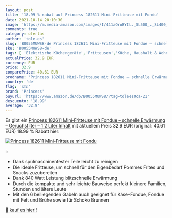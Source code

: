 ```yaml
---
layout: post
title: '18.99 % rabat auf Princess 182611 Mini-Fritteuse mit Fondu'
date: 2021-10-14 20:10:30
image: 'https://m.media-amazon.com/images/I/411aOroBYIL._SL500_._SL400_.jpg'
comments: true
category: ofertas
author: 'tole.es'
slug: 'B0055MUWS8-de Princess 182611 Mini-Fritteuse mit Fondue – schnelle...'
sku: 'B0055MUWS8-de'
tags: [ 'Elektrische Küchengeräte','Fritteusen','Küche, Haushalt & Wohnen','princess', ]
actualPrice: 32.9 EUR
currency: EUR
price: 32.9
comparePrice: 40.61 EUR
prodname: 'Princess 182611 Mini-Fritteuse mit Fondue – schnelle Erwärmung – Geruchsfilter – 1 2 Liter Inhalt'
country: 'de'
flag: '🇩🇪'
brand: 'Princess'
buyurl: 'https://www.amazon.de/dp/B0055MUWS8/?tag=tolees0ca-21'
descuento: '18.99'
average: '32.9'
---
```


Es gibt ein [Princess 182611 Mini-Fritteuse mit Fondue – schnelle Erwärmung – Geruchsfilter – 1 2 Liter Inhalt](https://www.amazon.de/dp/B0055MUWS8/?tag=tolees0ca-21) mit aktuellem Preis 32.9 EUR (original: 40.61 EUR) 18.99 % Rabatt hier:

[![Princess 182611 Mini-Fritteuse mit Fondu](https://m.media-amazon.com/images/I/411aOroBYIL._SL500_._SL400_.jpg)](https://www.amazon.de/dp/B0055MUWS8/?tag=tolees0ca-21)

ℹ️:

- Dank spülmaschinenfester Teile leicht zu reinigen
- Die ideale Fritteuse, um schnell für den Eigenbedarf Pommes Frites und Snacks zuzubereiten
- Dank 840 Watt Leistung blitzschnelle Erwärmung
- Durch die kompakte und sehr leichte Bauweise perfekt kleinere Familien, Stunden und ältere Leute
- Mit den 6 beiliegenden Gabeln auch geeignet für Käse-Fondue, Fondue mit Fett und Brühe sowie für Schoko Brunnen

[🛒 kauf es hier!!](https://www.amazon.de/dp/B0055MUWS8/?tag=tolees0ca-21)
